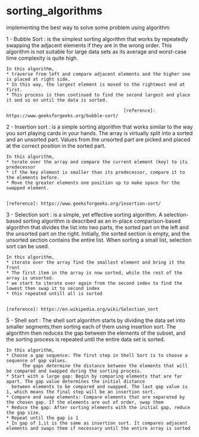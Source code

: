 # sorting_algorithms
implementing the best way to  solve some problem using algorithm



1 - Bubble Sort : is the simplest sorting algorithm that works by repeatedly swapping the adjacent elements if they are in the wrong order. 
                  This algorithm is not suitable for large data sets as its average and worst-case time complexity is quite high.

    In this algorithm, 
	* traverse from left and compare adjacent elements and the higher one is placed at right side. 
	* In this way, the largest element is moved to the rightmost end at first. 
	* This process is then continued to find the second largest and place it and so on until the data is sorted.

 												[reference]: https://www.geeksforgeeks.org/bubble-sort/


2 - Insertion sort : is a simple sorting algorithm that works similar to the way you sort playing cards in your hands. 
                     The array is virtually split into a sorted and an unsorted part. Values from the unsorted part are picked and
		     placed at the correct position in the sorted part.

    In this algorithm,
	* terate over the array and compare the current element (key) to its predecessor
	* if the key element is smaller than its predecessor, compare it to the elements before.
	* Move the greater elements one position up to make space for the swapped element.

                                                                                                [reference]: https://www.geeksforgeeks.org/insertion-sort/

3 - Selection sort : is a simple, yet effective sorting algorithm. A selection-based sorting algorithm is described as
		     an in-place comparison-based algorithm that divides the list into two parts, the sorted part on the
		     left and the unsorted part on the right. Initially, the sorted section is empty, and the unsorted section
                     contains the entire list. When sorting a small list, selection sort can be used.

    In this algorithm,
	* iterate over the array find the smallest element and bring it the front
	* The first item in the array is now sorted, while the rest of the array is unsorted.
	* we start to iterate over again from the second index to find the lowest then swap it to second index
	* this repeated untill all is sorted

                                                                                                [reference]: https://en.wikipedia.org/wiki/Selection_sort

5 - Shell sort : The shell sort algorithm starts by dividing the data set into smaller segments,then sorting
		 each of them using insertion sort. The algorithm then reduces the gap between the elements of the subset,
		 and the sorting process is repeated until the entire data set is sorted.

    In this algorithm,
	* Choose a gap sequence: The first step in Shell Sort is to choose a sequence of gap values.
          The gaps determine the distance between the elements that will be compared and swapped during the sorting process.
	* Start with a large gap: Begin by comparing elements that are far apart. The gap value determines the initial distance
	  between elements to be compared and swapped. The last gap value is 1, which means the final step will be an insertion sort.
	* Compare and swap elements: Compare elements that are separated by the chosen gap. If the elements are out of order, swap them
	* Reduce the gap: After sorting elements with the initial gap, reduce the gap size.
	* Repeat until the gap is 1
	* In gap of 1,it is the same as insertion sort. It compares adjacent elements and swaps them if necessary until the entire array is sorted
